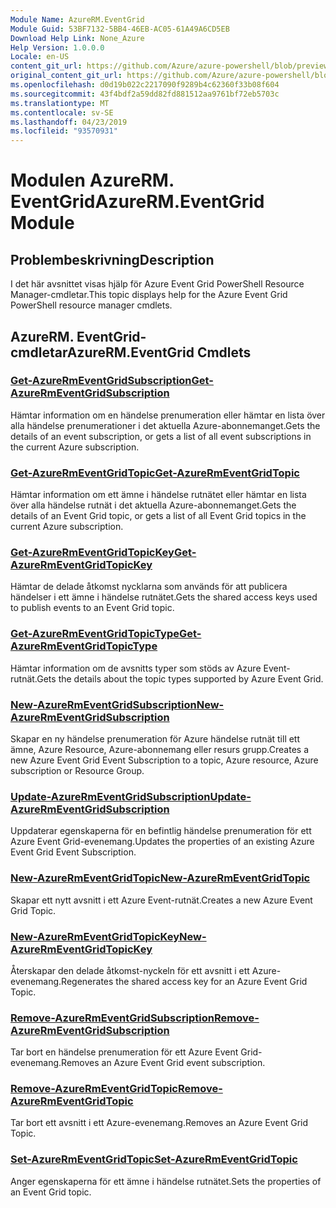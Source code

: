 ```yaml
---
Module Name: AzureRM.EventGrid
Module Guid: 53BF7132-5BB4-46EB-AC05-61A49A6CD5EB
Download Help Link: None_Azure
Help Version: 1.0.0.0
Locale: en-US
content_git_url: https://github.com/Azure/azure-powershell/blob/preview/src/ResourceManager/EventGrid/Commands.EventGrid/help/AzureRM.EventGrid.md
original_content_git_url: https://github.com/Azure/azure-powershell/blob/preview/src/ResourceManager/EventGrid/Commands.EventGrid/help/AzureRM.EventGrid.md
ms.openlocfilehash: d0d19b022c2217090f9289b4c62360f33b08f604
ms.sourcegitcommit: 43f4bdf2a59dd82fd881512aa9761bf72eb5703c
ms.translationtype: MT
ms.contentlocale: sv-SE
ms.lasthandoff: 04/23/2019
ms.locfileid: "93570931"
---
```

# <span data-ttu-id="61386-101">Modulen AzureRM. EventGrid</span><span class="sxs-lookup"><span data-stu-id="61386-101">AzureRM.EventGrid Module</span></span>
## <span data-ttu-id="61386-102">Problembeskrivning</span><span class="sxs-lookup"><span data-stu-id="61386-102">Description</span></span>
<span data-ttu-id="61386-103">I det här avsnittet visas hjälp för Azure Event Grid PowerShell Resource Manager-cmdletar.</span><span class="sxs-lookup"><span data-stu-id="61386-103">This topic displays help for the Azure Event Grid PowerShell resource manager cmdlets.</span></span>

## <span data-ttu-id="61386-104">AzureRM. EventGrid-cmdletar</span><span class="sxs-lookup"><span data-stu-id="61386-104">AzureRM.EventGrid Cmdlets</span></span>
### [<span data-ttu-id="61386-105">Get-AzureRmEventGridSubscription</span><span class="sxs-lookup"><span data-stu-id="61386-105">Get-AzureRmEventGridSubscription</span></span>](Get-AzureRmEventGridSubscription.md)
<span data-ttu-id="61386-106">Hämtar information om en händelse prenumeration eller hämtar en lista över alla händelse prenumerationer i det aktuella Azure-abonnemanget.</span><span class="sxs-lookup"><span data-stu-id="61386-106">Gets the details of an event subscription, or gets a list of all event subscriptions in the current Azure subscription.</span></span>

### [<span data-ttu-id="61386-107">Get-AzureRmEventGridTopic</span><span class="sxs-lookup"><span data-stu-id="61386-107">Get-AzureRmEventGridTopic</span></span>](Get-AzureRmEventGridTopic.md)
<span data-ttu-id="61386-108">Hämtar information om ett ämne i händelse rutnätet eller hämtar en lista över alla händelse rutnät i det aktuella Azure-abonnemanget.</span><span class="sxs-lookup"><span data-stu-id="61386-108">Gets the details of an Event Grid topic, or gets a list of all Event Grid topics in the current Azure subscription.</span></span>

### [<span data-ttu-id="61386-109">Get-AzureRmEventGridTopicKey</span><span class="sxs-lookup"><span data-stu-id="61386-109">Get-AzureRmEventGridTopicKey</span></span>](Get-AzureRmEventGridTopicKey.md)
<span data-ttu-id="61386-110">Hämtar de delade åtkomst nycklarna som används för att publicera händelser i ett ämne i händelse rutnätet.</span><span class="sxs-lookup"><span data-stu-id="61386-110">Gets the shared access keys used to publish events to an Event Grid topic.</span></span>

### [<span data-ttu-id="61386-111">Get-AzureRmEventGridTopicType</span><span class="sxs-lookup"><span data-stu-id="61386-111">Get-AzureRmEventGridTopicType</span></span>](Get-AzureRmEventGridTopicType.md)
<span data-ttu-id="61386-112">Hämtar information om de avsnitts typer som stöds av Azure Event-rutnät.</span><span class="sxs-lookup"><span data-stu-id="61386-112">Gets the details about the topic types supported by Azure Event Grid.</span></span>

### [<span data-ttu-id="61386-113">New-AzureRmEventGridSubscription</span><span class="sxs-lookup"><span data-stu-id="61386-113">New-AzureRmEventGridSubscription</span></span>](New-AzureRmEventGridSubscription.md)
<span data-ttu-id="61386-114">Skapar en ny händelse prenumeration för Azure händelse rutnät till ett ämne, Azure Resource, Azure-abonnemang eller resurs grupp.</span><span class="sxs-lookup"><span data-stu-id="61386-114">Creates a new Azure Event Grid Event Subscription to a topic, Azure resource, Azure subscription or Resource Group.</span></span>

### [<span data-ttu-id="61386-115">Update-AzureRmEventGridSubscription</span><span class="sxs-lookup"><span data-stu-id="61386-115">Update-AzureRmEventGridSubscription</span></span>](Update-AzureRmEventGridSubscription.md)
<span data-ttu-id="61386-116">Uppdaterar egenskaperna för en befintlig händelse prenumeration för ett Azure Event Grid-evenemang.</span><span class="sxs-lookup"><span data-stu-id="61386-116">Updates the properties of an existing Azure Event Grid Event Subscription.</span></span>

### [<span data-ttu-id="61386-117">New-AzureRmEventGridTopic</span><span class="sxs-lookup"><span data-stu-id="61386-117">New-AzureRmEventGridTopic</span></span>](New-AzureRmEventGridTopic.md)
<span data-ttu-id="61386-118">Skapar ett nytt avsnitt i ett Azure Event-rutnät.</span><span class="sxs-lookup"><span data-stu-id="61386-118">Creates a new Azure Event Grid Topic.</span></span>

### [<span data-ttu-id="61386-119">New-AzureRmEventGridTopicKey</span><span class="sxs-lookup"><span data-stu-id="61386-119">New-AzureRmEventGridTopicKey</span></span>](New-AzureRmEventGridTopicKey.md)
<span data-ttu-id="61386-120">Återskapar den delade åtkomst-nyckeln för ett avsnitt i ett Azure-evenemang.</span><span class="sxs-lookup"><span data-stu-id="61386-120">Regenerates the shared access key for an Azure Event Grid Topic.</span></span>

### [<span data-ttu-id="61386-121">Remove-AzureRmEventGridSubscription</span><span class="sxs-lookup"><span data-stu-id="61386-121">Remove-AzureRmEventGridSubscription</span></span>](Remove-AzureRmEventGridSubscription.md)
<span data-ttu-id="61386-122">Tar bort en händelse prenumeration för ett Azure Event Grid-evenemang.</span><span class="sxs-lookup"><span data-stu-id="61386-122">Removes an Azure Event Grid event subscription.</span></span>

### [<span data-ttu-id="61386-123">Remove-AzureRmEventGridTopic</span><span class="sxs-lookup"><span data-stu-id="61386-123">Remove-AzureRmEventGridTopic</span></span>](Remove-AzureRmEventGridTopic.md)
<span data-ttu-id="61386-124">Tar bort ett avsnitt i ett Azure-evenemang.</span><span class="sxs-lookup"><span data-stu-id="61386-124">Removes an Azure Event Grid Topic.</span></span>

### [<span data-ttu-id="61386-125">Set-AzureRmEventGridTopic</span><span class="sxs-lookup"><span data-stu-id="61386-125">Set-AzureRmEventGridTopic</span></span>](Set-AzureRmEventGridTopic.md)
<span data-ttu-id="61386-126">Anger egenskaperna för ett ämne i händelse rutnätet.</span><span class="sxs-lookup"><span data-stu-id="61386-126">Sets the properties of an Event Grid topic.</span></span>
